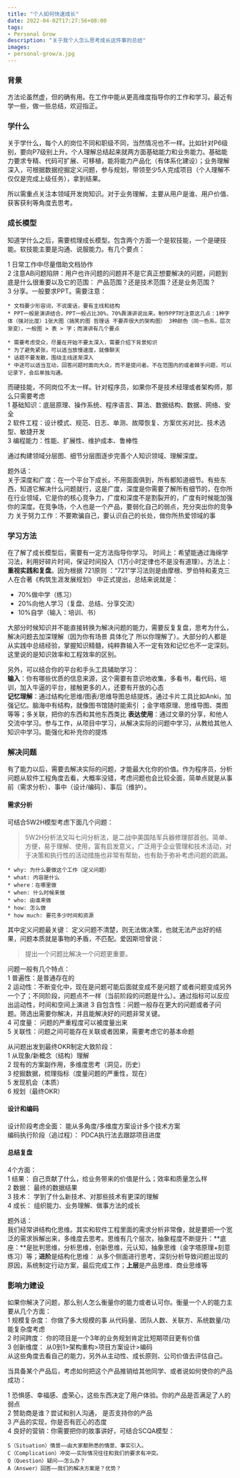 ```yaml
---
title: "个人如何快速成长"
date: 2022-04-02T17:27:56+08:00
tags:
- Personal Grow
description: "关于我个人怎么思考成长这件事的总结"
images:
- personal-grow/a.jpg
---
```


### 背景

方法论虽然虚，但的确有用。在工作中能从更高维度指导你的工作和学习。最近有学一些，做一些总结，欢迎指正。

### 学什么

关于学什么，每个人的岗位不同和职级不同，当然情况也不一样。比如针对P6级别，要向P7级别上升。个人理解总结起来就两方面基础能力和业务能力。基础能力要求专精、代码可扩展、可移植，能将能力产品化（有体系化建设）；业务理解深入，可根据数据挖掘定义问题，参与规划，带领至少5人完成项目（个人理解不仅仅是完成上级任务），拿到结果。

所以需重点关注本领域开发岗知识。对于业务理解，主要从用户是谁、用户价值、获客获利等角度去思考。

### 成长模型

知道学什么之后，需要梳理成长模型。包含两个方面一个是软技能，一个是硬技能。软技能主要是沟通、说服能力。有几个要点： 

1 日常工作中尽量借助文档协作  
2 注意AB问题陷阱：用户也许问题的问题并不是它真正想要解决的问题，问题到底是什么很重要以及它的范围： 产品范围？还是技术范围？还是业务范围？  
3 分享。一般要求PPT。需要注意：  

    * 文档要少形容词，不说废话，要有主线和结构  
    * PPT一般是演讲结合，PPT一般占比30%，70%靠演讲说出来。制作PPT时注意这几点：1种字体（强对比度）1张大图（搞笑的图 哲理话 不要弄很大的架构图） 3种颜色（同一色系，层次渐变），一般图 > 表 > 字；而演讲有几个要点  

    * 需要考虑受众，尽量在开始不要太深入，需要介绍下背景知识  
    * 为了避免紧张，可以适当放慢速度，就像聊天  
    * 话题不要发散，围绕主线逐渐深入  
    * 中途可以适当互动，回答问题时面向大众，而不是提问者。不在范围内的或者棘手问题，可以记录下，会后单独沟通。  

而硬技能，不同岗位不太一样。针对程序员，如果你不是技术经理或者架构师，那么只需要考虑  
1 基础知识：底层原理、操作系统、程序语言、算法、数据结构、数据、网络、安全  
2 软件工程：设计模式、规范、日志、单测、故障恢复、方案优劣对比、技术选型、敏捷开发  
3 编程能力：性能、扩展性、维护成本、鲁棒性

通过构建领域分层图、细节分层图逐步完善个人知识领域、理解深度。

题外话：  
关于深度和广度：在一个平台下成长，不用面面俱到，所有都知道细节。有些东西，知道它解决什么问题就行，这是广度，深度是你需要了解所有细节的，在你所在行业领域，它是你的核心竞争力，广度和深度不是割裂开的，广度有时候能加强你的深度。在竞争场，个人也是一个产品，要弱化自己的弱点，充分突出你的竞争力
关于努力工作：不要欺骗自己，要认识自己的长处，做你所热爱领域的事

### 学习方法

在了解了成长模型后，需要有一定方法指导你学习。 时间上：希望能通过海绵学习法，利用好碎片时间，保证时间投入（1万小时定律也不是没有道理）。方法上：**重视实践和复盘**。因为根据 721原则 ：“721”学习法则是由摩根、罗伯特和麦克三人在合著《构筑生涯发展规划》 中正式提出，总结来说就是：

* 70%做中学（练习）
* 20%向他人学习（复盘、总结、分享交流）  
* 10%自学（输入：培训、书）  

大部分时候知识并不能直接转换为解决问题的能力，需要反复复盘，思考为什么，解决问题去加深理解（因为你有场景 具体化了 所以你理解了）。大部分的人都是从实践中总结经验，掌握知识精髓，纯粹靠输入不一定有效和记忆也不一定深刻。这里说的是知识效率和工程效率的区别。

另外，可以结合你的平台和手头工具辅助学习：  
**输入**：你有哪些优质的信息来源，这个需要有意识地收集，多看书，看代码，培训，加入牛逼的平台，接触更多的人，还要有开放的心态  
**记忆理解**：通过结构化思维/图表/思维导图总结提炼，通过卡片工具比如Anki，加强记忆。脑海中有结构，就像图书馆随时能索引 ；金字塔原理、思维导图、类图等等；多关联，把你的东西和其他东西类比
**表达使用**：通过文章的分享，和他人交流中学习。参与工作，从项目中学习，从解决实际的问题中学习，从教给其他人知识中学习。能强化和补充你的提炼  

### 解决问题

有了能力以后，需要去解决实际的问题，才能最大化你的价值。作为程序员，分析问题从软件工程角度去看，大概率没错，考虑问题也会比较全面，简单点就是从事前（需求分析）、事中（设计/编码）、事后（维护）。 

#### 需求分析

可结合5W2H模型考虑下面几个问题：
> 5W2H分析法又叫七问分析法，是二战中美国陆军兵器修理部首创。简单、方便，易于理解、使用，富有启发意义，广泛用于企业管理和技术活动，对于决策和执行性的活动措施也非常有帮助，也有助于弥补考虑问题的疏漏。

    * why: 为什么要做这个工作（定义问题）  
    * what: 内容是什么  
    * where：在哪里做  
    * when: 什么时候来做  
    * who: 由谁来做  
    * how: 怎么做  
    * how much: 要花多少时间和资源  

其中定义问题最关键：
定义问题不清楚，则无法做决策，也就无法产出好的结果，问题本质就是事物的矛盾，不匹配。爱因斯坦曾说：

> 提出一个问题比解决一个问题更重要。


问题一般有几个特点：  
1 普遍性：是普通存在的  
2 运动性：不断变化中，现在是问题可能后面就变成不是问题了或者问题变成另外一个了；不同阶段，问题点不一样（当前阶段的问题是什么）。通过指标可以反应出运动性，时间和空间上演进
3 自包含性：问题一般存在更大的问题或者子问题。筛选出需要你解决，并且能解决好的问题非常关键。  
4 可度量： 问题的严重程度可以被度量出来  
5 关联性：问题之间可能存在关联或者因果，需要考虑它的基本命题  

从问题出发到最终OKR制定大致阶段：  
1 从现象/新概念（结构）理解  
2 现有的方案副作用，多维度思考（洞见，历史）  
3 挖掘数据，梳理指标（度量问题的严重性，现在）  
5 发现机会（本质）  
6 规划（最终OKR）  

#### 设计和编码

设计阶段考虑全面： 能从多角度/多维度方案设计多个技术方案  
编码执行阶段（追过程）： PDCA执行法去跟踪项目进度

#### 总结复盘

4个方面：  
1 结果： 自己贡献了什么，给业务带来的价值是什么；效率和质量怎么样  
2 数据： 最终的数据结果  
3 技术： 学到了什么新技术、对那些技术有更深的理解  
4 成长： 组织能力、业务理解、做事方法的成长  

题外话：  
我们经常讲结构化思维。其实和软件工程里面的需求分析非常像，就是要把一个宽泛的需求拆解出来，多维度去思考。思维有几个层次，抽象程度不断提升：**底座：**是批判思维，分析思维，创新思维，元认知，抽象思维（金字塔原理+刻意练习）等；**进阶**是结构化思维： 从多个侧面进行思考，深刻分析导致问题出现的原因，系统制定行动方案，最后完成工作；**上层**是产品思维、商业思维等

### 影响力建设

如果你解决了问题，那么别人怎么衡量你的能力或者认可你。衡量一个人的能力主要从几个方面：  
1 规模复杂度： 你做了多大规模的事 从代码量、团队人数、关联方、系统数量/功能复杂度考虑  
2 时间跨度： 你的项目是一个3年的业务规划肯定比短期项目更有价值  
3 创新维度： 从0到1>架构重构>项目方案设计>编码  
从这些角度去看自己的能力，另外从主动性、成长原则、公司价值去评估自己。  

当具备某个产品后，考虑如何把这个产品推销给其他同学、或者说如何使你的产品成功：

1 恐惧感、幸福感、虚荣心，这些东西决定了用户体验。你的产品是否满足了人的弱点  
2 赞助商是谁？尝试和别人沟通， 是否支持你的产品  
3 产品的实现，你是否有匠心的态度  
4 良好的营销：你需要把你的故事讲好，可结合SCQA模型：  

    S（Situation）情景——由大家都熟悉的情景、事实引入。
    C（Complication）冲突——实际情况往往和我们的要求有冲突。
    Q（Question）疑问——怎么办？
    A（Answer）回答——我们的解决方案是？优势？